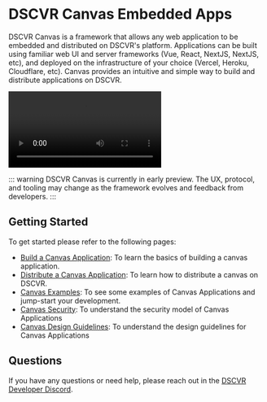 # DSCVR Canvas Embedded Apps

DSCVR Canvas is a framework that allows any web application to be embedded and distributed on DSCVR's platform. Applications can be built using familiar web UI and server frameworks (Vue, React, NextJS, NextJS, etc), and deployed on the infrastructure of your choice (Vercel, Heroku, Cloudflare, etc). Canvas provides an intuitive and simple way to build and distribute applications on DSCVR.

<video controls>
  <source src="https://storage.googleapis.com/production-cdn1-bucket/DSCVR%20Canvas%20Promo.mp4" type="video/mp4">
  Your browser does not support the video tag.
</video> 

::: warning
DSCVR Canvas is currently in early preview. The UX, protocol, and tooling may change as the framework evolves and feedback from developers.
:::

## Getting Started

To get started please refer to the following pages:

- [Build a Canvas Application](./build-a-canvas.md): To learn the basics of building a canvas application.
- [Distribute a Canvas Application](./distribute-a-canvas.md): To learn how to distribute a canvas on DSCVR.
- [Canvas Examples](./canvas-examples.md): To see some examples of Canvas Applications and jump-start your development.
- [Canvas Security](./canvas-security.md): To understand the security model of Canvas Applications
- [Canvas Design Guidelines](./canvas-design-guidelines.md): To understand the design guidelines for Canvas Applications

## Questions

If you have any questions or need help, please reach out in the [DSCVR Developer Discord](https://discord.gg/DX4CaFph3s).
